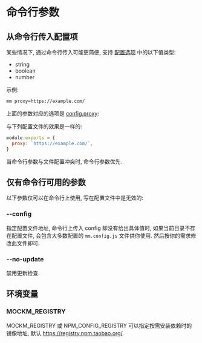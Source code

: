 # 命令行参数
## 从命令行传入配置项
某些情况下, 通过命令行传入可能更简便, 支持 [配置选项](../config/option.md) 中的以下值类型:
- string
- boolean
- number

示例:
``` sh
mm proxy=https://example.com/
```

上面的参数对应的选项是 [config.proxy](../config/option.md#config-proxy):

与下列配置文件的效果是一样的:

``` js
module.exports = {
  proxy: `https://example.com/`,
}
```

当命令行参数与文件配置冲突时, 命令行参数优先.

## 仅有命令行可用的参数
以下参数仅可以在命令行上使用, 写在配置文件中是无效的:
### --config
指定配置文件地址, 命令行上传入 config 却没有给出具体值时, 如果当前目录不存在配置文件, 会包含大多数配置的 `mm.config.js` 文件供你使用. 然后按你的需求修改此文件即可.

### --no-update
禁用更新检查.

## 环境变量
### MOCKM_REGISTRY
MOCKM_REGISTRY 或 NPM_CONFIG_REGISTRY 可以指定按需安装依赖时的镜像地址, 默认 https://registry.npm.taobao.org/.

